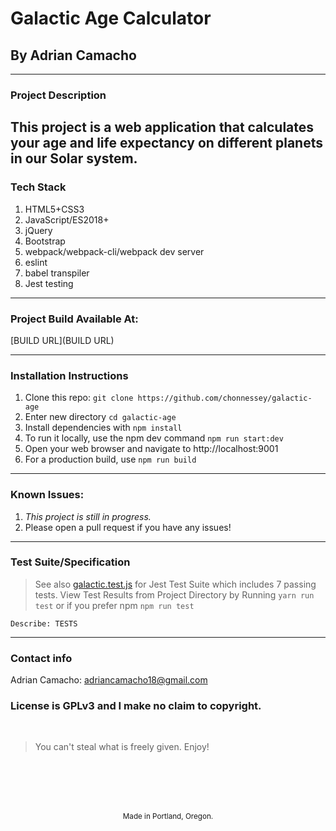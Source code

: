 # Galactic Age Calculator
## By Adrian Camacho

---

### Project Description

This project is a web application that calculates your age and life expectancy on different planets in our Solar system.
---
### Tech Stack
1. HTML5+CSS3
2. JavaScript/ES2018+
3. jQuery
4. Bootstrap
5. webpack/webpack-cli/webpack dev server
6. eslint
7. babel transpiler
8. Jest testing
---

### Project Build Available At:

[BUILD URL](BUILD URL)

---
### Installation Instructions
1. Clone this repo: `git clone https://github.com/chonnessey/galactic-age`
2. Enter new directory `cd galactic-age`
3. Install dependencies with `npm install`
4. To run it locally, use the npm dev command `npm run start:dev`
5. Open your web browser and navigate to http://localhost:9001
6. For a production build, use `npm run build`
---
### Known Issues:
1. _This project is still in progress._
2. Please open a pull request if you have any issues!
---
### Test Suite/Specification

> See also [galactic.test.js](https://github.com/chonnessey/galactic-age/tree/main/__tests__) for Jest Test Suite which includes 7 passing tests. View Test Results from Project Directory by Running `yarn run test` or if you prefer npm `npm run test`

```
Describe: TESTS

```
---

### Contact info
Adrian Camacho:  <adriancamacho18@gmail.com>

### License is GPLv3 and I make no claim to copyright. 
<br />

> You can't steal what is freely given. Enjoy!

<br />
<br />
<br />
<br />
<p align="center">
  <small>Made in Portland, Oregon. </small>
</p>